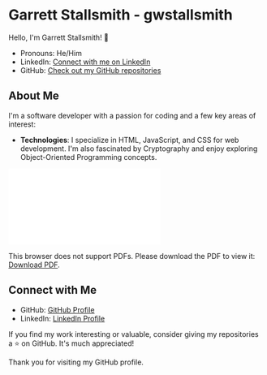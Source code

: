 # Garrett Stallsmith - gwstallsmith

Hello, I'm Garrett Stallsmith! 👋
- Pronouns: He/Him
- LinkedIn: [Connect with me on LinkedIn](https://www.linkedin.com/in/garrett-stallsmith-215237204/)
- GitHub: [Check out my GitHub repositories](https://github.com/gwstallsmith)

## About Me

I'm a software developer with a passion for coding and a few key areas of interest:

- **Technologies**: I specialize in HTML, JavaScript, and CSS for web development. I'm also fascinated by Cryptography and enjoy exploring Object-Oriented Programming concepts.

<object data="'Garrett Stallsmith Resume - 10-17-2023'.pdf" type="application/pdf">
    <embed src="'Garrett Stallsmith Resume - 10-17-2023'.pdf">
        <p>This browser does not support PDFs. Please download the PDF to view it: <a href="'Garrett Stallsmith Resume - 10-17-2023'.pdf">Download PDF</a>.</p>
    </embed>
</object>



## Connect with Me

- GitHub: [GitHub Profile](https://github.com/gwstallsmith)
- LinkedIn: [LinkedIn Profile](https://www.linkedin.com/in/garrett-stallsmith-215237204/)

If you find my work interesting or valuable, consider giving my repositories a ⭐️ on GitHub. It's much appreciated!

Thank you for visiting my GitHub profile.
